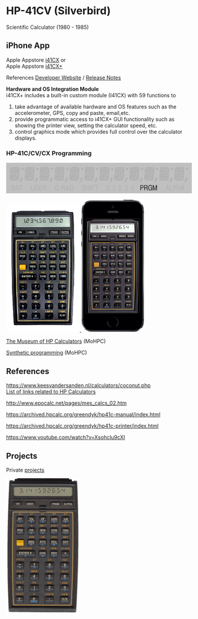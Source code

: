 # HP-41CV (Silverbird)
Scientific Calculator (1980 - 1985)

## iPhone App 
Apple Appstore [i41CX](https://apps.apple.com/de/app/i41cx/id292619450)  or   
Apple Appstore [i41CX+](https://apps.apple.com/de/app/i41cx/id289068865)  

References [Developer Website](http://alsoftiphone.com/) / [Release Notes](http://alsoftiphone.com/i41CX/releaseNotes.txt)  


**Hardware and OS Integration Module**  
i41CX+ includes a built-in custom module (I41CX) with 59 functions to   
1. take advantage of available hardware and OS features such as the accelerometer, GPS, copy and paste, email,etc.
2. provide programmatic access to i41CX+ GUI functionality such as showing the printer view, setting the calculator speed, etc.
3. control graphics mode which provides full control over the calculator displays.

### HP-41C/CV/CX Programming
[![flying-goose-simulation](references/HP-41CV_goose.gif)](https://www.hpmuseum.org/prog/hp41prog.htm#advanced) 


<a href="https://www.hpmuseum.org/prog/hp41prog.htm#advanced">
<img width="200" alt="2022-02-12" src="references/HP-41CV_Calculator.png"> 
  
<a href="https://www.hpmuseum.org/prog/hp41prog.htm#advanced">
<img width="170" alt="2022-02-12" src="references/i41CV.png"> 

[The Museum of HP Calculators](https://www.hpmuseum.org/prog/hp41prog.htm#advanced) (MoHPC)

[Synthetic programming](https://www.hpmuseum.org/prog/synth41.htm) (MoHPC)

## References

https://www.keesvandersanden.nl/calculators/coconut.php  
[List of links related to HP Calculators](https://www.keesvandersanden.nl/calculators/links.php)

http://www.epocalc.net/pages/mes_calcs_02.htm  

https://archived.hpcalc.org/greendyk/hp41c-manual/index.html

https://archived.hpcalc.org/greendyk/hp41c-printer/index.html

https://www.youtube.com/watch?v=Xsohclu9cXI


## Projects

Private [projects](https://github.com/griemide/i41CX/)  
[]() 
[]() 
[]() 
[]() 
[]() 
[]() 

  
  <a href="https://www.hpmuseum.org/prog/hp41prog.htm#advanced">
<img width="200" alt="2022-02-12" src="references/HP-41CV_front-cover.gif"> 
